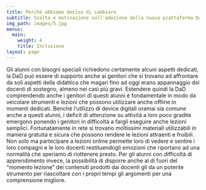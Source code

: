 ```yaml
---
title: Perchè abbiamo deciso di cambiare
subtitle: Scelta e motivazione sull'adozione della nuova piattaforma DaD
img_path: images/5.jpg
menus:
  main:
    weight: 4
    title: Inclusione
layout: page
---
```


Gli alunni con bisogni speciali richiedono certamente alcuni aspetti dedicati, la DaD può essere di supporto anche ai genitori che si trovano ad affrontare da soli aspetti della didattica che magari fino ad oggi erano appannaggio dei docenti di sostegno, almeno nei casi più gravi.
Estendere quindi la DaD comprendendo anche i genitori di questi alunni è fondamentale in modo da veicolare strumenti e lezioni che possono utilizzare anche offline in momenti dedicati. 
Benchè l’utilizzo di device digitali oramai sia comune anche a questi alunni, i deficit di attenzione su attività a loro poco gradite emergono ponendo i genitori in difficoltà a fargli eseguire anche lezioni semplici. Fortunatamente in rete si trovano moltissimi materiali utilizzabili in maniera gratuita e sicura che possono rendere le lezioni attraenti e fruibili.
Non solo ma partecipare a lezioni online permette loro di vedere e sentire i loro compagni e le loro docenti restituendogli emozioni che riportano ad una normalità che speriamo di riottenere presto.
Per gli alunni con difficoltà di apprendimento invece, la possibilità di disporre anche al di fuori del “momento lezione” dei contenuti prodotti dai docenti gli da un potente strumento per riascoltare con i propri tempi gli argomenti per una comprensione migliore.
